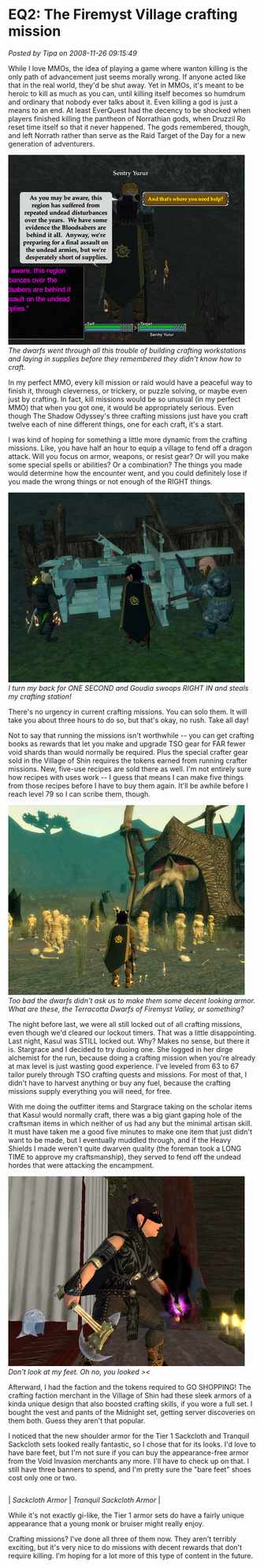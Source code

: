 # EQ2: The Firemyst Village crafting mission

*Posted by Tipa on 2008-11-26 09:15:49*

While I love MMOs, the idea of playing a game where wanton killing is the only path of advancement just seems morally wrong. If anyone acted like that in the real world, they'd be shut away. Yet in MMOs, it's meant to be heroic to kill as much as you can, until killing itself becomes so humdrum and ordinary that nobody ever talks about it. Even killing a god is just a means to an end. At least EverQuest had the decency to be shocked when players finished killing the pantheon of Norrathian gods, when Druzzil Ro reset time itself so that it never happened. The gods remembered, though, and left Norrath rather than serve as the Raid Target of the Day for a new generation of adventurers.

![](../../../uploads/2008/11/everquest2-2008-11-25-20-42-22-31.jpg "everquest2-2008-11-25-20-42-22-31")  
*The dwarfs went through all this trouble of building crafting workstations and laying in supplies before they remembered they didn't know how to craft.*

In my perfect MMO, every kill mission or raid would have a peaceful way to finish it, through cleverness, or trickery, or puzzle solving, or maybe even just by crafting. In fact, kill missions would be so unusual (in my perfect MMO) that when you got one, it would be appropriately serious. Even though The Shadow Odyssey's three crafting missions just have you craft twelve each of nine different things, one for each craft, it's a start.

I was kind of hoping for something a little more dynamic from the crafting missions. Like, you have half an hour to equip a village to fend off a dragon attack. Will you focus on armor, weapons, or resist gear? Or will you make some special spells or abilities? Or a combination? The things you made would determine how the encounter went, and you could definitely lose if you made the wrong things or not enough of the RIGHT things.

![](../../../uploads/2008/11/everquest2-2008-11-25-21-56-54-58.jpg "everquest2-2008-11-25-21-56-54-58")  
*I turn my back for ONE SECOND and Goudia swoops RIGHT IN and steals my crafting station!*

There's no urgency in current crafting missions. You can solo them. It will take you about three hours to do so, but that's okay, no rush. Take all day!

Not to say that running the missions isn't worthwhile -- you can get crafting books as rewards that let you make and upgrade TSO gear for FAR fewer void shards than would normally be required. Plus the special crafter gear sold in the Village of Shin requires the tokens earned from running crafter missions. New, five-use recipes are sold there as well. I'm not entirely sure how recipes with uses work -- I guess that means I can make five things from those recipes before I have to buy them again. It'll be awhile before I reach level 79 so I can scribe them, though.

![](../../../uploads/2008/11/everquest2-2008-11-25-22-04-56-96.jpg "everquest2-2008-11-25-22-04-56-96")  
*Too bad the dwarfs didn't ask us to make them some decent looking armor. What are these, the Terracotta Dwarfs of Firemyst Valley, or something?*

The night before last, we were all still locked out of all crafting missions, even though we'd cleared our lockout timers. That was a little disappointing. Last night, Kasul was STILL locked out. Why? Makes no sense, but there it is. Stargrace and I decided to try duoing one. She logged in her dirge alchemist for the run, because doing a crafting mission when you're already at max level is just wasting good experience. I've leveled from 63 to 67 tailor purely through TSO crafting quests and missions. For most of that, I didn't have to harvest anything or buy any fuel, because the crafting missions supply everything you will need, for free.

With me doing the outfitter items and Stargrace taking on the scholar items that Kasul would normally craft, there was a big giant gaping hole of the craftsman items in which neither of us had any but the minimal artisan skill. It must have taken me a good five minutes to make one item that just didn't want to be made, but I eventually muddled through, and if the Heavy Shields I made weren't quite dwarven quality (the foreman took a LONG TIME to approve my craftsmanship), they served to fend off the undead hordes that were attacking the encampment.

![](../../../uploads/2008/11/everquest2-2008-11-25-23-22-00-17.jpg "everquest2-2008-11-25-23-22-00-17")  
*Don't look at my feet. Oh no, you looked ><*

Afterward, I had the faction and the tokens required to GO SHOPPING! The crafting faction merchant in the Village of Shin had these sleek armors of a kinda unique design that also boosted crafting skills, if you wore a full set. I bought the vest and pants of the Midnight set, getting server discoveries on them both. Guess they aren't that popular.

I noticed that the new shoulder armor for the Tier 1 Sackcloth and Tranquil Sackcloth sets looked really fantastic, so I chose that for its looks. I'd love to have bare feet, but I'm not sure if you can buy the appearance-free armor from the Void Invasion merchants any more. I'll have to check up on that. I still have three banners to spend, and I'm pretty sure the "bare feet" shoes cost only one or two.



|  |  |
| --- | --- |
|
 *Sackcloth Armor* |
 *Tranquil Sackcloth Armor* |




While it's not exactly gi-like, the Tier 1 armor sets do have a fairly unique appearance that a young monk or bruiser might really enjoy.

Crafting missions? I've done all three of them now. They aren't terribly exciting, but it's very nice to do missions with decent rewards that don't require killing. I'm hoping for a lot more of this type of content in the future.

